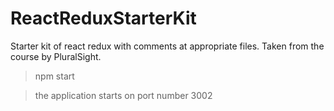 # ReactReduxStarterKit
Starter kit of react redux with comments at appropriate files. Taken from the course by PluralSight.

>npm start

>the application starts on port number 3002


